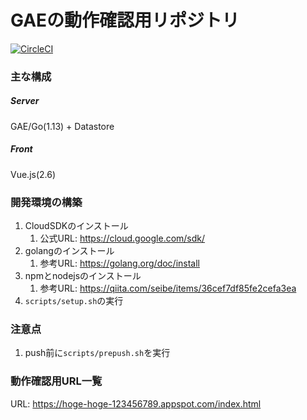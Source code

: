 # GAEの動作確認用リポジトリ
[![CircleCI](https://circleci.com/gh/yusuke0701/gae-test-project.svg?style=svg)](https://circleci.com/gh/yusuke0701/gae-test-project)

### 主な構成
##### Server
GAE/Go(1.13) + Datastore
##### Front
Vue.js(2.6)

### 開発環境の構築
1. CloudSDKのインストール
    1. 公式URL: https://cloud.google.com/sdk/
1. golangのインストール
    1. 参考URL: https://golang.org/doc/install
1. npmとnodejsのインストール
    1. 参考URL: https://qiita.com/seibe/items/36cef7df85fe2cefa3ea
1. `scripts/setup.sh`の実行

### 注意点
1. push前に`scripts/prepush.sh`を実行

### 動作確認用URL一覧
URL: https://hoge-hoge-123456789.appspot.com/index.html